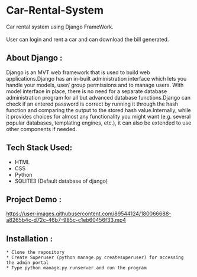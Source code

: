 # Car-Rental-System
Car rental system using Django FrameWork.<br /> <br />
User can login and rent a car and can download the bill generated.

## About Django : 
Django is an MVT web framework that is used to build web applications.Django has an in-built administration interface which lets you handle your models, user/ group permissions and to manage users. With model interface in place, there is no need for a separate database administration program for all but advanced database functions.Django can check if an entered password is correct by running it through the hash function and comparing the output to the stored hash value.Internally, while it provides choices for almost any functionality you might want (e.g. several popular databases, templating engines, etc.), it can also be extended to use other components if needed.

## Tech Stack Used:
* HTML
* CSS
* Python 
* SQLITE3 (Default database of django)

## Project Demo : 



https://user-images.githubusercontent.com/89544124/180066688-a8265b4c-d72c-46b7-985c-c1eb60456f33.mp4


## Installation : 
```
* Clone the repository
* Create Superuser (python manage.py createsuperuser) for accessing the admin portal
* Type python manage.py runserver and run the program
```
